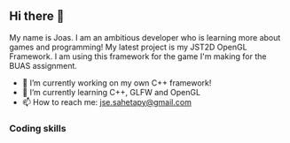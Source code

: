 ## Hi there 👋

My name is Joas. I am an ambitious developer who is learning more about games and programming! My latest project is my JST2D OpenGL Framework. I am using this framework for the game I'm making for the BUAS assignment.

- 🔭 I’m currently working on my own C++ framework!
- 🌱 I’m currently learning C++, GLFW and OpenGL
- 📫 How to reach me: jse.sahetapy@gmail.com

### Coding skills 
<!--
**JSTappy/JSTappy** is a ✨ _special_ ✨ repository because its `README.md` (this file) appears on your GitHub profile.

Here are some ideas to get you started:

- 🔭 I’m currently working on ...
- 🌱 I’m currently learning ...
- 👯 I’m looking to collaborate on ...
- 🤔 I’m looking for help with ...
- 💬 Ask me about ...
- 📫 How to reach me: ...
- 😄 Pronouns: ...
- ⚡ Fun fact: ...
-->
